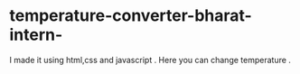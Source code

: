 # temperature-converter-bharat-intern-
I made it using html,css and javascript . Here you can change temperature .

